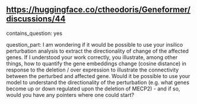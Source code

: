## https://huggingface.co/ctheodoris/Geneformer/discussions/44

contains_question: yes

question_part: I am wondering if it would be possible to use your insilico perturbation analysis to extract the directionality of change of the affected genes. If I understood your work correctly, you illustrate, among other things, how to quantify the gene embeddings change (cosine distance) in response to the deletion / over expression  to illustrate the connectivity between the perturbed and affected gene. Would it be possible to use your model to understand the directionality of the perturbation  (e.g. what genes become up or down regulated upon the deletion of MECP2)  - and if so, would you have any pointers where one could start?